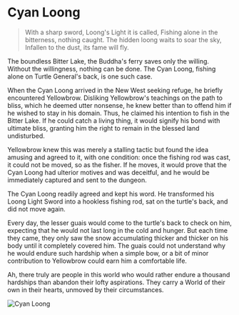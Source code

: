 # Cyan Loong

> With a sharp sword, Loong's Light it is called,
> Fishing alone in the bitterness, nothing caught.
> The hidden loong waits to soar the sky,
> Infallen to the dust, its fame will fly.

The boundless Bitter Lake, the Buddha's ferry saves only the willing.
Without the willingness, nothing can be done. The Cyan Loong, fishing
alone on Turtle General's back, is one such case.

When the Cyan Loong arrived in the New West seeking refuge, he briefly
encountered Yellowbrow. Disliking Yellowbrow's teachings on the path
to bliss, which he deemed utter nonsense, he knew better than to offend
him if he wished to stay in his domain. Thus, he claimed his intention to
fish in the Bitter Lake. If he could catch a living thing, it would signify his
bond with ultimate bliss, granting him the right to remain in the blessed
land undisturbed.

Yellowbrow knew this was merely a stalling tactic but found the idea
amusing and agreed to it, with one condition: once the fishing rod was
cast, it could not be moved, so as the fisher. If he moves, it would prove
that the Cyan Loong had ulterior motives and was deceitful, and he would
be immediately captured and sent to the dungeon.

The Cyan Loong readily agreed and kept his word. He transformed his
Loong Light Sword into a hookless fishing rod, sat on the turtle's back, and
did not move again.

Every day, the lesser guais would come to the turtle's back to check on
him, expecting that he would not last long in the cold and hunger. But
each time they came, they only saw the snow accumulating thicker and
thicker on his body until it completely covered him. The guais could not
understand why he would endure such hardship when a simple bow, or a
bit of minor contribution to Yellowbrow could earn him a comfortable
life.

Ah, there truly are people in this world who would rather endure a
thousand hardships than abandon their lofty aspirations. They carry a
World of their own in their hearts, unmoved by their circumstances.

![Cyan Loong](/image-20240828215847625.png)